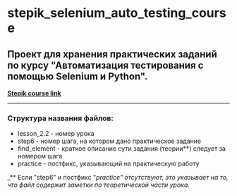 # stepik_selenium_auto_testing_course
## Проект для хранения практических заданий по курсу "Автоматизация тестирования с помощью Selenium и Python".

__[Stepik course link](https://stepik.org/course/575/syllabus "Перейти на сайт курса")__

---

### Структура названия файлов:
* lesson_2.2 - номер урока
* step6 - номер шага, на котором дано практическое задание
* find_element - краткое описание сути задания (теории**) следует за номером шага
* practice - постфикс, указывающий на практическую работу

_** Если "step6" и постфикс "_practice" отсутствуют, это указывает на то, что файл
содержит заметки по теоретической части урока._
